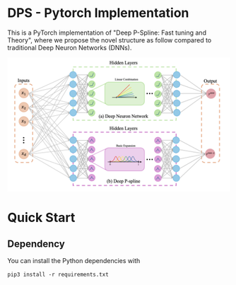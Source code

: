 # DPS - Pytorch Implementation 
This is a PyTorch implementation of "Deep P-Spline: Fast tuning and Theory", where we propose the novel structure as follow compared to traditional Deep Neuron Networks (DNNs).

![](./imgs/DPS.png)
# Quick Start
## Dependency
You can install the Python dependencies with
```
pip3 install -r requirements.txt
```
